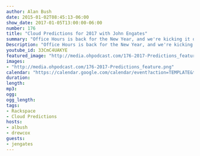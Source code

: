 ```yaml
---
author: Alan Bush
date: 2015-01-02T08:45:13-06:00
show_date: 2017-01-05T13:00:00-06:00
number: 176
title: "Cloud Predictions for 2017 with John Engates"
summary: "Office Hours is back for the New Year, and we're kicking it off with Rackspace CTO John Engates reviewing his 2017 Cloud Predictions. This is an annual tradition on our show - and this year we've got some great predictions to cover."
Description: "Office Hours is back for the New Year, and we're kicking it off with Rackspace CTO John Engates reviewing his 2017 Cloud Predictions. This is an annual tradition on our show - and this year we've got some great predictions to cover."
youtube_id: 33CmC4UAKYE
featured_image: "http://media.ohpodcast.com/176-2017-Predictions_feature.png"
images:
- "http://media.ohpodcast.com/176-2017-Predictions_feature.png"
calendar: "https://calendar.google.com/calendar/event?action=TEMPLATE&tmeid=aDNyaTVnYjgxNTc4ZWhyN2psZTdwMWFkNjggZmxwOXFtZW9mYWYwNTM4anU1Y21sb3Vic29AZw&tmsrc=flp9qmeofaf0538ju5cmloubso%40group.calendar.google.com"
duration:
length:
mp3:
ogg:
ogg_length:
tags:
- Rackspace
- Cloud Predictions
hosts:
- albush
- drewcox
guests:
- jengates
---
```


<!--more-->
